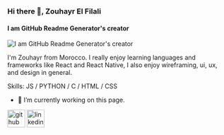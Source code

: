 ### Hi there 👋, Zouhayr El Filali
#### I am GitHub Readme Generator's creator
![I am GitHub Readme Generator's creator]([https://media.licdn.com/dms/image/v2/D4E16AQGULVXX_R_c8Q/profile-displaybackgroundimage-shrink_350_1400/profile-displaybackgroundimage-shrink_350_1400/0/1713434352744?e=1730332800&v=beta&t=1Ld8nwls3pZEQ2Kb3id1lL1fjGbqd2mz3H_ad4LEpeQ](https://github.com/zouhvvyr/zouhvvyr/blob/main/1713434352744.jfif))

I'm Zouhayr from Morocco. I really enjoy learning languages and frameworks like React and React Native, I also enjoy wireframing, ui, ux, and design in general.

Skills:  JS / PYTHON / C / HTML / CSS

- 🔭 I’m currently working on this page. 


[<img src='https://cdn.jsdelivr.net/npm/simple-icons@3.0.1/icons/github.svg' alt='github' height='40'>](https://github.com/zouhvvyr)  [<img src='https://cdn.jsdelivr.net/npm/simple-icons@3.0.1/icons/linkedin.svg' alt='linkedin' height='40'>](https://www.linkedin.com/in/zouhayr-el-filali/)  

